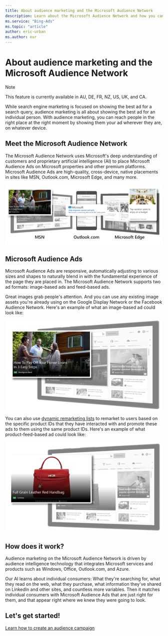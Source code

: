 ```yaml
---
title: About audience marketing and the Microsoft Audience Network
description: Learn about the Microsoft Audience Network and how you can run ads natively in it.
ms.service: "Bing-Ads"
ms.topic: "article"
author: eric-urban
ms.author: eur
---
```


# About audience marketing and the Microsoft Audience Network

> [!NOTE]
> This feature is currently available in AU, DE, FR, NZ, US, UK, and CA.

While search engine marketing is focused on showing the best ad for a search query, audience marketing is all about showing the best ad for an individual person. With audience marketing, you can reach people in the right place at the right moment by showing them your ad wherever they are, on whatever device.

## Meet the Microsoft Audience Network

The Microsoft Audience Network uses Microsoft's deep understanding of customers and proprietary artificial intelligence (AI) to place Microsoft Audience Ads on Microsoft properties and other premium platforms. Microsoft Audience Ads are high-quality, cross-device, native placements in sites like MSN, Outlook.com, Microsoft Edge, and many more.

![Comparison of sample Microsoft Audience Ads in MSN, Outlook.com, and Edge](../images/BA_Conc_AudienceAds.png)

## Microsoft Audience Ads

Microsoft Audience Ads are responsive, automatically adjusting to various sizes and shapes to naturally blend in with the fundamental experience of the page they are placed in. The Microsoft Audience Network supports two ad formats: image-based ads and feed-based ads.

Great images grab people's attention. And you can use any existing image assets you're already using on the Google Display Network or the Facebook Audience Network. Here's an example of what an image-based ad could look like:

![Sample image-based Microsoft Audience Ad](../images/BA_Conc_ImageBasedAds.png)

You can also use [dynamic remarketing lists](./hlp_BA_CONC_Audiences_ProductAudience.md) to remarket to users based on the specific product IDs that they have interacted with and promote these ads to them using the same product IDs. Here's an example of what product-feed-based ad could look like:

![Sample feed-based Microsoft Audience Ad](../images/BA_Conc_FeedBasedProductAds.png)

## How does it work?

Audience marketing on the Microsoft Audience Network is driven by audience intelligence technology that integrates Microsoft services and products such as Windows, Office, Outlook.com, and Azure.

Our AI learns about individual consumers: What they're searching for, what they read on the web, what they purchase, what information they've shared on LinkedIn and other sites, and countless more variables. Then it matches individual consumers with Microsoft Audience Ads that are just right for them, and that appear right where we knew they were going to look.

## Let's get started!

[Learn how to create an audience campaign](./hlp_BA_PROC_CreateAudienceCampaign.md)


